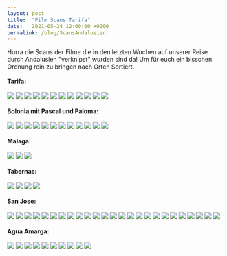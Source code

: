 ```yaml
---
layout: post
title:  "Film Scans Tarifa"
date:   2021-05-24 12:00:00 +0200
permalink: /blog/ScansAndalusien
---
```

Hurra die Scans der Filme die in den letzten Wochen auf unserer Reise durch Andalusien "verknipst" wurden sind da!
Um für euch ein bisschen Ordnung rein zu bringen nach Orten Sortiert.
<br>
<br>
<strong>Tarifa:</strong>
<br>
<br>
![](../assets/images/Scans2/1.jpg)
![](../assets/images/Scans2/2.jpg)
![](../assets/images/Scans2/3.jpg)
![](../assets/images/Scans2/4.jpg)
![](../assets/images/Scans2/5.jpg)
![](../assets/images/Scans2/6.jpg)
![](../assets/images/Scans2/7.jpg)
![](../assets/images/Scans2/8.jpg)
![](../assets/images/Scans2/88.jpg)
![](../assets/images/Scans2/9.jpg)
![](../assets/images/Scans2/10.jpg)
![](../assets/images/Scans2/11.jpg)
<br>
<br>
<strong>Bolonia mit Pascal und Paloma:</strong>
<br>
<br>
![](../assets/images/Scans2/12.jpg)
![](../assets/images/Scans2/13.jpg)
![](../assets/images/Scans2/14.jpg)
![](../assets/images/Scans2/15.jpg)
![](../assets/images/Scans2/16.jpg)
![](../assets/images/Scans2/17.jpg)
![](../assets/images/Scans2/18.jpg)
![](../assets/images/Scans2/19.jpg)
![](../assets/images/Scans2/20.jpg)
![](../assets/images/Scans2/21.jpg)
![](../assets/images/Scans2/22.jpg)
![](../assets/images/Scans2/23.jpg)
<br>
<br>
<strong>Malaga:</strong>
<br>
<br>
![](../assets/images/Scans2/113.jpg)
![](../assets/images/Scans2/111.jpg)
![](../assets/images/Scans2/112.jpg)
<br>
<br>
<strong>Tabernas:</strong>
<br>
<br>
![](../assets/images/Scans2/24.jpg)
![](../assets/images/Scans2/25.jpg)
![](../assets/images/Scans2/26.jpg)
![](../assets/images/Scans2/27.jpg)
<br>
<br>
<strong>San Jose:</strong>
<br>
<br>
![](../assets/images/Scans2/28.jpg)
![](../assets/images/Scans2/29.jpg)
![](../assets/images/Scans2/30.jpg)
![](../assets/images/Scans2/31.jpg)
![](../assets/images/Scans2/32.jpg)
![](../assets/images/Scans2/33.jpg)
![](../assets/images/Scans2/34.jpg)
![](../assets/images/Scans2/35.jpg)
![](../assets/images/Scans2/36.jpg)
![](../assets/images/Scans2/37.jpg)
![](../assets/images/Scans2/51.jpg)
![](../assets/images/Scans2/38.jpg)
![](../assets/images/Scans2/39.jpg)
![](../assets/images/Scans2/40.jpg)
![](../assets/images/Scans2/41.jpg)
![](../assets/images/Scans2/42.jpg)
![](../assets/images/Scans2/43.jpg)
![](../assets/images/Scans2/44.jpg)
![](../assets/images/Scans2/45.jpg)
![](../assets/images/Scans2/46.jpg)
![](../assets/images/Scans2/47.jpg)
![](../assets/images/Scans2/48.jpg)
![](../assets/images/Scans2/49.jpg)
![](../assets/images/Scans2/50.jpg)
![](../assets/images/Scans2/60.jpg)
<br>
<br>
<strong>Agua Amarga:</strong>
<br>
<br>
![](../assets/images/Scans2/54.jpg)
![](../assets/images/Scans2/53.jpg)
![](../assets/images/Scans2/52.jpg)
![](../assets/images/Scans2/57.jpg)
![](../assets/images/Scans2/58.jpg)
![](../assets/images/Scans2/59.jpg)
![](../assets/images/Scans2/61.jpg)
![](../assets/images/Scans2/62.jpg)
![](../assets/images/Scans2/63.jpg)
![](../assets/images/Scans2/64.jpg)
